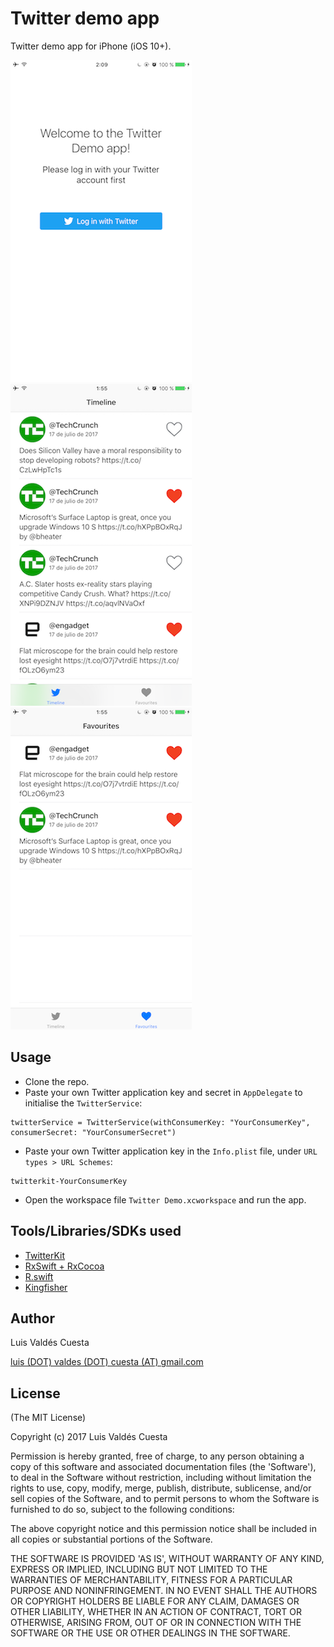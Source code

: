# Twitter demo app
Twitter demo app for iPhone (iOS 10+).

![screenshot_1](https://raw.githubusercontent.com/luvacu/Twitter-demo-app/master/screenshots/Screenshot-1.png)
![screenshot_2](https://raw.githubusercontent.com/luvacu/Twitter-demo-app/master/screenshots/Screenshot-2.png)
![screenshot_2](https://raw.githubusercontent.com/luvacu/Twitter-demo-app/master/screenshots/Screenshot-3.png)

## Usage
- Clone the repo.
- Paste your own Twitter application key and secret in `AppDelegate` to initialise the `TwitterService`:
```
twitterService = TwitterService(withConsumerKey: "YourConsumerKey", consumerSecret: "YourConsumerSecret")
```
- Paste your own Twitter application key in the `Info.plist` file, under `URL types > URL Schemes`:
```
twitterkit-YourConsumerKey
```
- Open the workspace file `Twitter Demo.xcworkspace` and run the app.

## Tools/Libraries/SDKs used
- [TwitterKit](https://dev.twitter.com/twitterkit/overview)
- [RxSwift + RxCocoa](https://github.com/ReactiveX/RxSwift)
- [R.swift](https://github.com/mac-cain13/R.swift)
- [Kingfisher](https://github.com/onevcat/Kingfisher)

## Author
Luis Valdés Cuesta

[luis (DOT) valdes (DOT) cuesta (AT) gmail.com]()

## License
(The MIT License)

Copyright (c) 2017 Luis Valdés Cuesta

Permission is hereby granted, free of charge, to any person obtaining a copy of this software and associated documentation files (the 'Software'), to deal in the Software without restriction, including without limitation the rights to use, copy, modify, merge, publish, distribute, sublicense, and/or sell copies of the Software, and to permit persons to whom the Software is furnished to do so, subject to the following conditions:

The above copyright notice and this permission notice shall be included in all copies or substantial portions of the Software.

THE SOFTWARE IS PROVIDED 'AS IS', WITHOUT WARRANTY OF ANY KIND, EXPRESS OR IMPLIED, INCLUDING BUT NOT LIMITED TO THE WARRANTIES OF MERCHANTABILITY, FITNESS FOR A PARTICULAR PURPOSE AND NONINFRINGEMENT. IN NO EVENT SHALL THE AUTHORS OR COPYRIGHT HOLDERS BE LIABLE FOR ANY CLAIM, DAMAGES OR OTHER LIABILITY, WHETHER IN AN ACTION OF CONTRACT, TORT OR OTHERWISE, ARISING FROM, OUT OF OR IN CONNECTION WITH THE SOFTWARE OR THE USE OR OTHER DEALINGS IN THE SOFTWARE.
